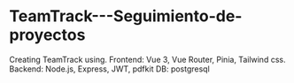 # TeamTrack---Seguimiento-de-proyectos
Creating TeamTrack using. Frontend: Vue 3, Vue Router, Pinia, Tailwind css. Backend: Node.js, Express, JWT, pdfkit DB: postgresql
